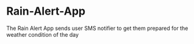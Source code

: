 # Rain-Alert-App
The Rain Alert App sends user SMS notifier to get them prepared for the weather condition of the day
